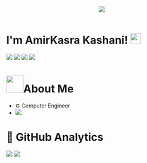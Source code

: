 <!DOCTYPE html>
<html lang="en">

<head>
    <meta charset="UTF-8">
    <meta name="viewport" content="width=device-width, initial-scale=1.0">
    <link rel="stylesheet" href="https://github.com/AmirKasraKashani/AmirKasraKashani/blob/main/main.css">
</head>

<body>
<header class="header">
<img
src="https://readme-typing-svg.herokuapp.com/?lines=Welcome%20To%20My%20Profile+%F0%9F%A4%99&font=Fira%20Code&center=true&width=440&height=45&color=ffcc33&vCenter=true&size=22">
</header>


<main>
<div class="header">
<div>
<h1>I'm AmirKasra Kashani! <img src="https://media.giphy.com/media/hvRJCLFzcasrR4ia7z/giphy.gif"
width="28">
</h1>

</div>
</div>
<div class="header center">
<img
src="https://img.shields.io/badge/javascript-%23323330.svg?style=for-the-badge&logo=javascript&logoColor=%23F7DF1E">
<img
src="https://img.shields.io/badge/-Python-98b982?style=for-the-badge&logo=python&logoColor=98b982&labelColor=282828">
<img
src="https://img.shields.io/badge/discord.py-%232C3454.svg?style=for-the-badge&logo=Discord&logoColor=Blue">
<img src="https://img.shields.io/badge/Lua-2C2D72?style=for-the-badge&logo=lua&logoColor=white">
</div>
<div>
<h1 class="center"><img
src="https://github.com/TheDudeThatCode/TheDudeThatCode/blob/master/Assets/Developer.gif"
width="45">About Me</h1>
<ul class="list">
<li>⚙️ Computer Engineer</li>
<li class="center">
<img
src="https://img.shields.io/badge/AmirKasra%230991-%237289DA.svg?style=for-the-badge&logo=discord&logoColor=white">
</li>

</ul>
</div>
<div>
<h1 class="center">📘 GitHub Analytics </h1>
</div>
<div class="flex">

<img class="image1 center"
src="http://github-readme-streak-stats.herokuapp.com?user=AmirKasraKashani&hide_border=true&background=36393F&border=E1973E&stroke=FFFFFF&currStreakNum=FFFFFF&sideNums=FFFFFF&currStreakLabel=FFFFFF&sideLabels=E1973E&dates=E1973E" />
<img class="image1"
src="https://github-readme-stats.vercel.app/api?username=AmirKasraKashani&theme=slateorange&show_icons=true" />
</div>
</main>
</body>

</html>
